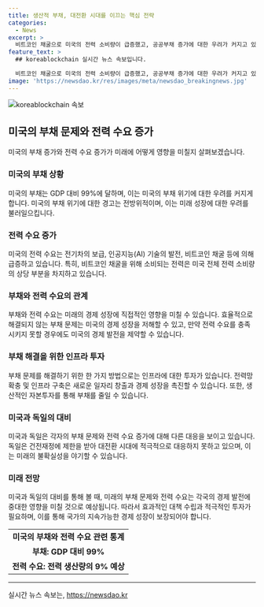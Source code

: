 ```yaml
---
title: 생산적 부채, 대전환 시대를 이끄는 핵심 전략
categories:
  - News
excerpt: >
  비트코인 채굴으로 미국의 전력 소비량이 급증했고, 공공부채 증가에 대한 우려가 커지고 있다. 부채 위기를 예방하고자 하는 의견과 블랙록 CEO의 부채 문제에 대한 경고가 나오고 있지만, 해결책은 다양하다. 전력 수요 급증에 대비하기 위해 전력망 확대가 필수적이며, 미국과 독일은 부채에 대한 접근이 다르다. 미래에 대한 관심과 대전환 시대의 과제에 대해 다루고 있는 포괄적인 경제 분석 기사이다.
feature_text: >
  ## koreablockchain 실시간 뉴스 속보입니다.

  비트코인 채굴으로 미국의 전력 소비량이 급증했고, 공공부채 증가에 대한 우려가 커지고 있다. 부채 위기를 예방하고자 하는 의견과 블랙록 CEO의 부채 문제에 대한 경고가 나오고 있지만, 해결책은 다양하다. 전력 수요 급증에 대비하기 위해 전력망 확대가 필수적이며, 미국과 독일은 부채에 대한 접근이 다르다. 미래에 대한 관심과 대전환 시대의 과제에 대해 다루고 있는 포괄적인 경제 분석 기사이다.
image: 'https://newsdao.kr/res/images/meta/newsdao_breakingnews.jpg'
---
```


<p><img src="https://newsdao.kr/res/images/meta/newsdao_breakingnews.jpg" alt="koreablockchain 속보" /></p>

<h2 data-ke-size="size26">미국의 부채 문제와 전력 수요 증가</h2>

<p data-ke-size="size16">미국의 부채 증가와 전력 수요 증가가 미래에 어떻게 영향을 미칠지 살펴보겠습니다.</p>

<h3><b>미국의 부채 상황</b></h3>

<p data-ke-size="size16">미국의 부채는 GDP 대비 99%에 달하며, 이는 미국의 부채 위기에 대한 우려를 커지게 합니다. 미국의 부채 위기에 대한 경고는 전방위적이며, 이는 미래 성장에 대한 우려를 불러일으킵니다.</p>

<h3><b>전력 수요 증가</b></h3>

<p data-ke-size="size16">미국의 전력 수요는 전기차의 보급, 인공지능(AI) 기술의 발전, 비트코인 채굴 등에 의해 급증하고 있습니다. 특히, 비트코인 채굴을 위해 소비되는 전력은 미국 전체 전력 소비량의 상당 부분을 차지하고 있습니다.</p>

<h3><b>부채와 전력 수요의 관계</b></h3>

<p data-ke-size="size16">부채와 전력 수요는 미래의 경제 성장에 직접적인 영향을 미칠 수 있습니다. 효율적으로 해결되지 않는 부채 문제는 미국의 경제 성장을 저해할 수 있고, 만약 전력 수요를 충족시키지 못할 경우에도 미국의 경제 발전을 제약할 수 있습니다.</p>

<h3><b>부채 해결을 위한 인프라 투자</b></h3>

<p data-ke-size="size16">부채 문제를 해결하기 위한 한 가지 방법으로는 인프라에 대한 투자가 있습니다. 전력망 확충 및 인프라 구축은 새로운 일자리 창출과 경제 성장을 촉진할 수 있습니다. 또한, 생산적인 자본투자를 통해 부채를 줄일 수 있습니다.</p>

<h3><b>미국과 독일의 대비</b></h3>

<p data-ke-size="size16">미국과 독일은 각자의 부채 문제와 전력 수요 증가에 대해 다른 대응을 보이고 있습니다. 독일은 건전재정에 제한을 받아 대전환 시대에 적극적으로 대응하지 못하고 있으며, 이는 미래의 불확실성을 야기할 수 있습니다.</p>

<h3><b>미래 전망</b></h3>

<p data-ke-size="size16">미국과 독일의 대비를 통해 볼 때, 미래의 부채 문제와 전력 수요는 각국의 경제 발전에 중대한 영향을 미칠 것으로 예상됩니다. 따라서 효과적인 대책 수립과 적극적인 투자가 필요하며, 이를 통해 국가의 지속가능한 경제 성장이 보장되어야 합니다.</p>

<table>
    <tr>
        <td style="text-align: center; height: 17px;"><b>미국의 부채와 전력 수요 관련 통계</b></td>
    </tr>
    <tr>
        <td style="text-align: center; height: 17px;"><b>부채: GDP 대비 99%</b></td>
    </tr>
    <tr>
        <td style="text-align: center; height: 17px;"><b>전력 수요: 전력 생산량의 9% 예상</b></td>
    </tr>
</table>

<p><hr></p>
실시간 뉴스 속보는, <a href="https://newsdao.kr" rel="dofollow">https://newsdao.kr</a>


